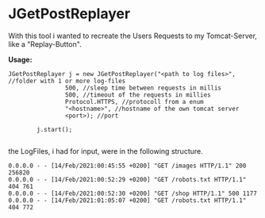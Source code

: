 # JGetPostReplayer

With this tool i wanted to recreate the Users Requests to my Tomcat-Server, like a "Replay-Button".


__Usage:__

```
JGetPostReplayer j = new JGetPostReplayer("<path to log files>", //folder with 1 or more log-files
				500, //sleep time between requests in millis
				500, //timeout of the requests in millies
				Protocol.HTTPS, //protocoll from a enum
				"<hostname>", //hostname of the own tomcat server
				<port>); //port

    	j.start();
      
```

the LogFiles, i had for input, were in the following structure.

```
0.0.0.0 - - [14/Feb/2021:00:45:55 +0200] "GET /images HTTP/1.1" 200 256820
0.0.0.0 - - [14/Feb/2021:00:52:29 +0200] "GET /robots.txt HTTP/1.1" 404 761
0.0.0.0 - - [14/Feb/2021:00:52:30 +0200] "GET /shop HTTP/1.1" 500 1177
0.0.0.0 - - [14/Feb/2021:01:05:07 +0200] "GET /robots.txt HTTP/1.1" 404 772
```
